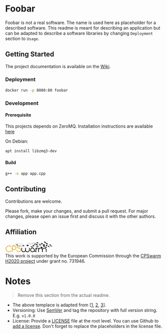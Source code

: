 # Foobar
<!-- Short description of the project. -->

Foobar is not a real software. The name is used here as placeholder for a described software. This readme is meant for describing an application but can be adapted to describe a software libraries by changing `Deployment` section to `Usage`. 

## Getting Started
<!-- Instruction to make the project up and running. -->

The project documentation is available on the [Wiki](https://github.com/cpswarm/template/wiki).

### Deployment
<!-- Deployment/Installation instructions. If this is software library, change this section to "Usage" and give usage examples -->

```bash
docker run -p 8080:80 foobar
```

### Development
<!-- Developer instructions. -->

#### Prerequisite
This projects depends on ZeroMQ. Installation instructions are available [here](http://zeromq.org/intro:get-the-software)

On Debian:
```bash
apt install libzmq3-dev
```

#### Build

```bash
g++ -o app app.cpp
```

## Contributing
Contributions are welcome. 

Please fork, make your changes, and submit a pull request. For major changes, please open an issue first and discuss it with the other authors.

## Affiliation
![CPSwarm](https://github.com/cpswarm/template/raw/master/cpswarm.png)  
This work is supported by the European Commission through the [CPSwarm H2020 project](https://cpswarm.eu) under grant no. 731946.

# Notes
> Remove this section from the actual readme.

* The above templace is adapted from [[1](https://www.makeareadme.com), [2](https://gist.github.com/PurpleBooth/109311bb0361f32d87a2), [3](https://github.com/dbader/readme-template)].
* Versioning: Use [SemVer](http://semver.org/) and tag the repository with full version string. E.g. `v1.0.0`
* License: Provide a [LICENSE](LICENSE) file at the root level. You can use Github to [add a license](https://help.github.com/en/articles/adding-a-license-to-a-repository). Don't forget to replace the placeholders in the license file.
